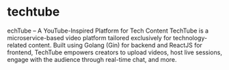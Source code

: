 # techtube
echTube – A YouTube-Inspired Platform for Tech Content TechTube is a microservice-based video platform tailored exclusively for technology-related content. Built using Golang (Gin) for backend and ReactJS for frontend, TechTube empowers creators to upload videos, host live sessions, engage with the audience through real-time chat, and more.
